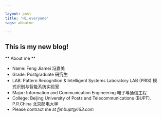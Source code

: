 ```yaml
---

layout: post
title: 'Hi,everyone'
tags: aboutme

---
```


## This is my new blog! ##

** About me **
 - Name: Feng Jiamei  冯嘉美
 - Grade: Postgraduate  研究生
 - LAB:  Pattern Recognition & Intelligent Systems Laboratory LAB (PRIS)  模式识别与智能系统实验室
 - Major: Information and Communication Engineering   电子与通信工程
 - College: Beijing University of Posts and Telecommunications (BUPT). P.R.China  北京邮电大学
 - Please contract me at _fjmbupt@163.com_
